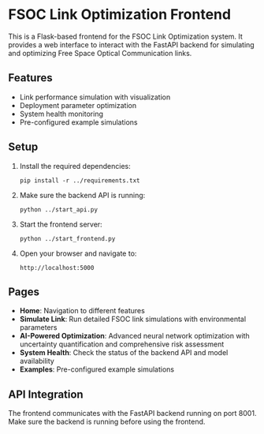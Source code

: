 # FSOC Link Optimization Frontend

This is a Flask-based frontend for the FSOC Link Optimization system. It provides a web interface to interact with the FastAPI backend for simulating and optimizing Free Space Optical Communication links.

## Features

- Link performance simulation with visualization
- Deployment parameter optimization
- System health monitoring
- Pre-configured example simulations

## Setup

1. Install the required dependencies:
   ```
   pip install -r ../requirements.txt
   ```

2. Make sure the backend API is running:
   ```
   python ../start_api.py
   ```

3. Start the frontend server:
   ```
   python ../start_frontend.py
   ```

4. Open your browser and navigate to:
   ```
   http://localhost:5000
   ```

## Pages

- **Home**: Navigation to different features
- **Simulate Link**: Run detailed FSOC link simulations with environmental parameters
- **AI-Powered Optimization**: Advanced neural network optimization with uncertainty quantification and comprehensive risk assessment
- **System Health**: Check the status of the backend API and model availability
- **Examples**: Pre-configured example simulations

## API Integration

The frontend communicates with the FastAPI backend running on port 8001. Make sure the backend is running before using the frontend.